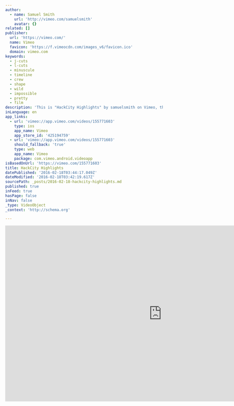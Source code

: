 ```yaml
---
author:
  - name: Samuel Smith
    url: 'http://vimeo.com/samuelsmith'
    avatar: {}
related: []
publisher:
  url: 'https://vimeo.com/'
  name: Vimeo
  favicon: 'https://f.vimeocdn.com/images_v6/favicon.ico'
  domain: vimeo.com
keywords:
  - j-cuts
  - l-cuts
  - minuscule
  - timeline
  - crew
  - shape
  - wild
  - impossible
  - pretty
  - film
description: 'This is "HackCity Highlights" by samuelsmith on Vimeo, the home for high quality videos and the people who love them.'
inLanguage: en
app_links:
  - url: 'vimeo://app.vimeo.com/videos/155771603'
    type: ios
    app_name: Vimeo
    app_store_id: '425194759'
  - url: 'vimeo://app.vimeo.com/videos/155771603'
    should_fallback: 'true'
    type: web
    app_name: Vimeo
    package: com.vimeo.android.videoapp
isBasedOnUrl: 'https://vimeo.com/155771603'
title: HackCity Highlights
datePublished: '2016-02-18T03:44:17.049Z'
dateModified: '2016-02-18T03:42:19.617Z'
sourcePath: _posts/2016-02-18-hackcity-highlights.md
published: true
inFeed: true
hasPage: false
inNav: false
_type: VideoObject
_context: 'http://schema.org'

---
```

<iframe src="https://cdn.embedly.com/widgets/media.html?src=https%3A%2F%2Fplayer.vimeo.com%2Fvideo%2F155771603&amp;url=https%3A%2F%2Fvimeo.com%2F155771603&amp;image=http%3A%2F%2Fi.vimeocdn.com%2Fvideo%2F556615758_1280.jpg&amp;key=b7d04c9b404c499eba89ee7072e1c4f7&amp;type=text%2Fhtml&amp;schema=vimeo" width="1000" height="563" scrolling="no" frameborder="0" allowfullscreen="allowfullscreen" style=""></iframe>